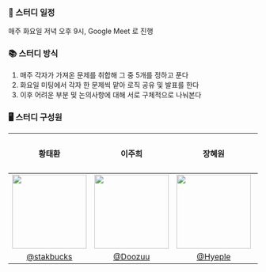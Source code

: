 ### 📅 스터디 일정

매주 화요일 저녁 오후 9시, Google Meet 로 진행

### 📚 스터디 방식

1. 매주 각자가 가져온 문제를 취합해 그 중 5개를 정하고 푼다 <br/>
2. 화요일 미팅에서 각자 한 문제씩 맡아 로직 공유 및 발표를 한다
3. 이후 어려운 부분 및 논의사항에 대해 서로 구체적으로 나눠본다

### 🖥 스터디 구성원

|                                   황태환                                    |                                   이주희                                    |                                   장혜원                                   | 김영덕 |
| :-------------------------------------------------------------------------: | :-------------------------------------------------------------------------: | :------------------------------------------------------------------------: | :----: |
| <img src="https://avatars.githubusercontent.com/u/107744534?v=4" width=150> | <img src="https://avatars.githubusercontent.com/u/104717341?v=4" width=150> | <img src="https://avatars.githubusercontent.com/u/86519064?v=4" width=150> |
|                 [@stakbucks](https://github.com/stakbucks)                  |                    [@Doozuu](https://github.com/Doozuu)                     |                    [@Hyeple](https://github.com/Hyeple)                    |

